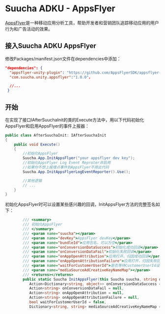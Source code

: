 # Suucha ADKU - AppsFlyer

[AppsFlyer](https://appsflyer.com)是一种移动应用分析工具，帮助开发者和营销团队追踪移动应用的用户行为和广告活动的效果。
## 接入Suucha ADKU AppsFlyer
修改Packages/manifest.json文件在dependencies中添加：
``` json
"dependencies": {
  "appsflyer-unity-plugin": "https://github.com/AppsFlyerSDK/appsflyer-unity-plugin.git#upm",
  "com.suucha.unity.appsflyer":"1.0.0"，

  //...
 }
```
## 开始
在实现了接口IAfterSuuchaInit的类的Execute方法中，用以下代码初始化AppsFlyer和启用AppsFlyer的事件上报器：
``` csharp
public class AfterSuuchaInit: IAfterSuuchaInit
{
    public void Execute()
    {
        //初始化AppsFlyer
        Suucha.App.InitAppsFlyer("your appsflyer dev key");
        //初始化AppsFlyer Log Event Reproter并启用
        //如果你不想上报埋点事件到AppsFlyer不用此代码
        Suucha.App.InitAppsFlyerLogEventReporter().Use();

        //其他逻辑
        // ...
    }
}
```
初始化AppsFlyer时可以设置某些感兴趣的回调，InitAppsFlyer方法的完整签名如下：
``` csharp
        /// <summary>
        /// 初始化AppsFlyer
        /// </summary>
        /// <param name="suucha"></param>
        /// <param name="devKey">AppsFlyer devKey</param>
        /// <param name="bundleId">应用包名，可以为空</param>
        /// <param name="onConversionDataSuccess">初始化成功回调</param>
        /// <param name="onConversionDataFail">初始化失败回调</param>
        /// <param name="onAppOpenAttribution">应用打开，归因成功回调</param>
        /// <param name="onAppOpenAttributionFailure">应用打开，归因失败回调</param>
        /// <param name="waitForCustomerUserId">是否等待CustomerUserId设置后再上报事件</param>
        /// <param name="mediaSourceAdCreativeKeyNameMap"></param>
        /// <returns></returns>
        public static Suucha InitAppsFlyer(this Suucha suucha, string devKey, string bundleId = null,
           Action<Dictionary<string, object>> onConversionDataSuccess = null,
           Action<string> onConversionDataFail = null,
           Action<string> onAppOpenAttribution = null,
           Action<string> onAppOpenAttributionFailure = null,
           bool waitForCustomerUserId = false,
           Dictionary<string, string> mediaSourceAdCreativeKeyNameMap = null)
```
